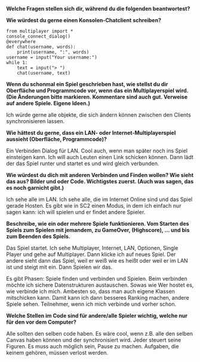 ﻿**Welche Fragen stellen sich dir, während du die folgenden beantwortest?**


**Wie würdest du gerne einen Konsolen-Chatclient schreiben?**

    from multiplayer import *
    console_connect_dialog()
    @everywhere
    def chat(username, words):
        print(username, ":", words)
    username = input("Your username:")
    while 1:
        text = input("> ")
        chat(username, text)
 
**Wenn du schonmal ein Spiel geschrieben hast, wie stellst du dir Oberfläche und Programmcode vor, wenn das ein Multiplayerspiel wird. (Die Änderungen bitte markieren. Kommentare sind auch gut. Verweise auf andere Spiele. Eigene Ideen.)**

Ich würde gerne alle objekte, die sich ändern können zwischen den Clients synchronisieren lassen.


**Wie hättest du gerne, dass ein LAN- oder Internet-Multiplayerspiel aussieht (Oberfläche, Programmcode)?**

Ein Verbinden Dialog für LAN. Cool auch, wenn man später noch ins Spiel einsteigen kann. Ich will auch Leuten einen Link schicken können. Dann lädt der das Spiel runter und startet es und wird gleich verbunden.
 
**Wie würdest du dich mit anderen Verbinden und Finden wollen? Wie sieht das aus? Bilder und oder Code. Wichtigstes zuerst. (Auch was sagen, das es noch garnicht gibt.)**

Ich sehe alle im LAN. Ich sehe alle, die im Internet Online sind und das Spiel gerade Hosten. Es gibt wie in SC2 einen Modus, in dem ich einfach nur sagen kann: ich will spielen und er findet andere Spieler.
 
**Beschreibe, wie ein oder mehrere Spiele funktionieren. Vom Starten des Spiels zum Spielen mit jemandem, zu GameOver, (Highscore), ... und bis zum Beenden des Spiels.**

Das Spiel startet. Ich sehe Multiplayer, Internet, LAN, Optionen, Single Player und gehe auf Multiplayer. Dann klicke ich auf neues Spiel. Der andere sieht dann das Spiel, weil er weiß wie es heißt oder weil er im LAN ist und steigt mit ein. Dann Spielen wir das.

Es gibt Phasen: Spiele finden und verbinden und Spielen.
Beim verbinden möchte ich sichere Datenstrukturen austauschen. 
Sowas wie Wer hostet es, wie verbinde ich mich. Ambesten so, dass man auch eigene Klassen mitschicken kann. Damit kann ich dann besseres Ranking machen, andere Spiele sehen. Teilnehmer, wenn ich mich verbinde und vorher schon.


**Welche Stellen im Code sind für andere/alle Spieler wichtig, welche nur für den vor dem Computer?**

Alle sollten den selben code haben. Es wäre cool, wenn z.B. alle den selben Canvas haben können und der synchronisiert wird. Jeder steuert seine Figuren. Es muss auch möglich sein, Pause zu machen. Aufgaben, die keinem gehören, müssen verlost werden. 
